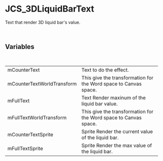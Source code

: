 <!--
   - $File: JCS_3DLiquidBarText.html $
   - $Date: 2018-10-01 18:31:59 $
   - $Revision: $
   - $Creator: Jen-Chieh Shen $
   - $Notice: See LICENSE.txt for modification and distribution information
   -                   Copyright © 2018 by Shen, Jen-Chieh $
-->


<div id="content-header">
  <h1>JCS_3DLiquidBarText</h1>
</div>

<p>
  Text that render 3D liquid bar's value.
</p>


<br/>
<h2>Variables</h2>
<br/>

<table>
  <tr>
    <td>mCounterText</td>
    <td>Text to do the effect.</td>
  </tr>
  <tr>
    <td>mCounterTextWorldTransform</td>
    <td>This give the transformation for the Word space to Canvas space.</td>
  </tr>
  <tr>
    <td>mFullText</td>
    <td>Text Render maxinum of the liquid bar value.</td>
  </tr>
  <tr>
    <td>mFullTextWorldTransform</td>
    <td>This give the transformation for the Word space to Canvas space.</td>
  </tr>
  <tr>
    <td>mCounterTextSprite</td>
    <td>Sprite Render the current value of the liquid bar.</td>
  </tr>
  <tr>
    <td>mFullTextSprite</td>
    <td>Sprite Render the max value of the liquid bar.</td>
  </tr>
</table>
